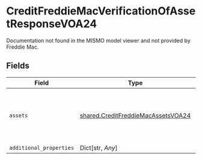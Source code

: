 # CreditFreddieMacVerificationOfAssetResponseVOA24

Documentation not found in the MISMO model viewer and not provided by Freddie Mac.


## Fields

| Field                                                                                    | Type                                                                                     | Required                                                                                 | Description                                                                              |
| ---------------------------------------------------------------------------------------- | ---------------------------------------------------------------------------------------- | ---------------------------------------------------------------------------------------- | ---------------------------------------------------------------------------------------- |
| `assets`                                                                                 | [shared.CreditFreddieMacAssetsVOA24](../../models/shared/creditfreddiemacassetsvoa24.md) | :heavy_check_mark:                                                                       | Documentation not found in the MISMO model viewer and not provided by Freddie Mac.       |
| `additional_properties`                                                                  | Dict[str, *Any*]                                                                         | :heavy_minus_sign:                                                                       | N/A                                                                                      |